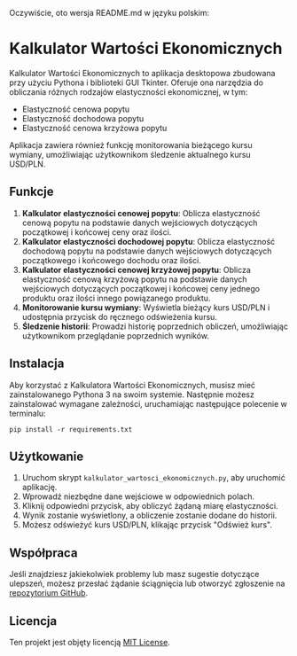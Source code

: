 Oczywiście, oto wersja README.md w języku polskim:

# Kalkulator Wartości Ekonomicznych

Kalkulator Wartości Ekonomicznych to aplikacja desktopowa zbudowana przy użyciu Pythona i biblioteki GUI Tkinter. Oferuje ona narzędzia do obliczania różnych rodzajów elastyczności ekonomicznej, w tym:

- Elastyczność cenowa popytu
- Elastyczność dochodowa popytu
- Elastyczność cenowa krzyżowa popytu

Aplikacja zawiera również funkcję monitorowania bieżącego kursu wymiany, umożliwiając użytkownikom śledzenie aktualnego kursu USD/PLN.

## Funkcje

1. **Kalkulator elastyczności cenowej popytu**: Oblicza elastyczność cenową popytu na podstawie danych wejściowych dotyczących początkowej i końcowej ceny oraz ilości.
2. **Kalkulator elastyczności dochodowej popytu**: Oblicza elastyczność dochodową popytu na podstawie danych wejściowych dotyczących początkowego i końcowego dochodu oraz ilości.
3. **Kalkulator elastyczności cenowej krzyżowej popytu**: Oblicza elastyczność cenową krzyżową popytu na podstawie danych wejściowych dotyczących początkowej i końcowej ceny jednego produktu oraz ilości innego powiązanego produktu.
4. **Monitorowanie kursu wymiany**: Wyświetla bieżący kurs USD/PLN i udostępnia przycisk do ręcznego odświeżenia kursu.
5. **Śledzenie historii**: Prowadzi historię poprzednich obliczeń, umożliwiając użytkownikom przeglądanie poprzednich wyników.

## Instalacja

Aby korzystać z Kalkulatora Wartości Ekonomicznych, musisz mieć zainstalowanego Pythona 3 na swoim systemie. Następnie możesz zainstalować wymagane zależności, uruchamiając następujące polecenie w terminalu:

```
pip install -r requirements.txt
```

## Użytkowanie

1. Uruchom skrypt `kalkulator_wartosci_ekonomicznych.py`, aby uruchomić aplikację.
2. Wprowadź niezbędne dane wejściowe w odpowiednich polach.
3. Kliknij odpowiedni przycisk, aby obliczyć żądaną miarę elastyczności.
4. Wynik zostanie wyświetlony, a obliczenie zostanie dodane do historii.
5. Możesz odświeżyć kurs USD/PLN, klikając przycisk "Odśwież kurs".

## Współpraca

Jeśli znajdziesz jakiekolwiek problemy lub masz sugestie dotyczące ulepszeń, możesz przesłać żądanie ściągnięcia lub otworzyć zgłoszenie na [repozytorium GitHub](https://github.com/jomardyan/Kalkulator-elastyczno-ci-w-mikroekonomii/).

## Licencja

Ten projekt jest objęty licencją [MIT License](LICENSE).
